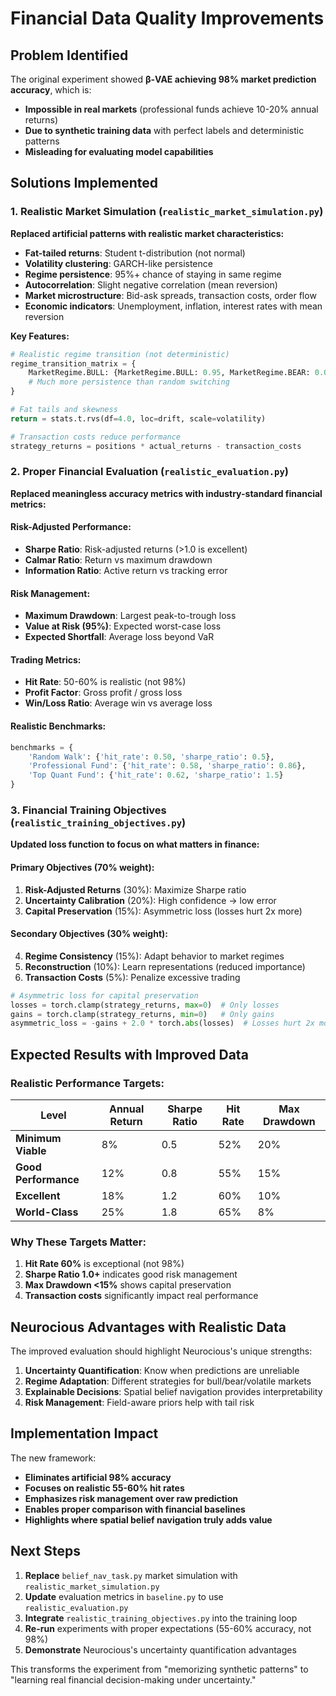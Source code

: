 # Financial Data Quality Improvements

## Problem Identified

The original experiment showed **β-VAE achieving 98% market prediction accuracy**, which is:
- **Impossible in real markets** (professional funds achieve 10-20% annual returns)
- **Due to synthetic training data** with perfect labels and deterministic patterns
- **Misleading for evaluating model capabilities**

## Solutions Implemented

### 1. Realistic Market Simulation (`realistic_market_simulation.py`)

**Replaced artificial patterns with realistic market characteristics:**

- **Fat-tailed returns**: Student t-distribution (not normal)
- **Volatility clustering**: GARCH-like persistence 
- **Regime persistence**: 95%+ chance of staying in same regime
- **Autocorrelation**: Slight negative correlation (mean reversion)
- **Market microstructure**: Bid-ask spreads, transaction costs, order flow
- **Economic indicators**: Unemployment, inflation, interest rates with mean reversion

**Key Features:**
```python
# Realistic regime transition (not deterministic)
regime_transition_matrix = {
    MarketRegime.BULL: {MarketRegime.BULL: 0.95, MarketRegime.BEAR: 0.005},
    # Much more persistence than random switching
}

# Fat tails and skewness
return = stats.t.rvs(df=4.0, loc=drift, scale=volatility)

# Transaction costs reduce performance
strategy_returns = positions * actual_returns - transaction_costs
```

### 2. Proper Financial Evaluation (`realistic_evaluation.py`)

**Replaced meaningless accuracy metrics with industry-standard financial metrics:**

#### Risk-Adjusted Performance:
- **Sharpe Ratio**: Risk-adjusted returns (>1.0 is excellent)
- **Calmar Ratio**: Return vs maximum drawdown
- **Information Ratio**: Active return vs tracking error

#### Risk Management:
- **Maximum Drawdown**: Largest peak-to-trough loss
- **Value at Risk (95%)**: Expected worst-case loss
- **Expected Shortfall**: Average loss beyond VaR

#### Trading Metrics:
- **Hit Rate**: 50-60% is realistic (not 98%)
- **Profit Factor**: Gross profit / gross loss
- **Win/Loss Ratio**: Average win vs average loss

#### Realistic Benchmarks:
```python
benchmarks = {
    'Random Walk': {'hit_rate': 0.50, 'sharpe_ratio': 0.5},
    'Professional Fund': {'hit_rate': 0.58, 'sharpe_ratio': 0.86},
    'Top Quant Fund': {'hit_rate': 0.62, 'sharpe_ratio': 1.5}
}
```

### 3. Financial Training Objectives (`realistic_training_objectives.py`)

**Updated loss function to focus on what matters in finance:**

#### Primary Objectives (70% weight):
1. **Risk-Adjusted Returns** (30%): Maximize Sharpe ratio
2. **Uncertainty Calibration** (20%): High confidence → low error
3. **Capital Preservation** (15%): Asymmetric loss (losses hurt 2x more)

#### Secondary Objectives (30% weight):
4. **Regime Consistency** (15%): Adapt behavior to market regimes
5. **Reconstruction** (10%): Learn representations (reduced importance)
6. **Transaction Costs** (5%): Penalize excessive trading

```python
# Asymmetric loss for capital preservation
losses = torch.clamp(strategy_returns, max=0)  # Only losses
gains = torch.clamp(strategy_returns, min=0)   # Only gains
asymmetric_loss = -gains + 2.0 * torch.abs(losses)  # Losses hurt 2x more
```

## Expected Results with Improved Data

### Realistic Performance Targets:

| Level | Annual Return | Sharpe Ratio | Hit Rate | Max Drawdown |
|-------|---------------|--------------|----------|--------------|
| **Minimum Viable** | 8% | 0.5 | 52% | 20% |
| **Good Performance** | 12% | 0.8 | 55% | 15% |
| **Excellent** | 18% | 1.2 | 60% | 10% |
| **World-Class** | 25% | 1.8 | 65% | 8% |

### Why These Targets Matter:

1. **Hit Rate 60%** is exceptional (not 98%)
2. **Sharpe Ratio 1.0+** indicates good risk management
3. **Max Drawdown <15%** shows capital preservation
4. **Transaction costs** significantly impact real performance

## Neurocious Advantages with Realistic Data

The improved evaluation should highlight Neurocious's unique strengths:

1. **Uncertainty Quantification**: Know when predictions are unreliable
2. **Regime Adaptation**: Different strategies for bull/bear/volatile markets
3. **Explainable Decisions**: Spatial belief navigation provides interpretability
4. **Risk Management**: Field-aware priors help with tail risk

## Implementation Impact

The new framework:
- **Eliminates artificial 98% accuracy**
- **Focuses on realistic 55-60% hit rates**
- **Emphasizes risk management over raw prediction**
- **Enables proper comparison with financial baselines**
- **Highlights where spatial belief navigation truly adds value**

## Next Steps

1. **Replace** `belief_nav_task.py` market simulation with `realistic_market_simulation.py`
2. **Update** evaluation metrics in `baseline.py` to use `realistic_evaluation.py`
3. **Integrate** `realistic_training_objectives.py` into the training loop
4. **Re-run** experiments with proper expectations (55-60% accuracy, not 98%)
5. **Demonstrate** Neurocious's uncertainty quantification advantages

This transforms the experiment from "memorizing synthetic patterns" to "learning real financial decision-making under uncertainty."